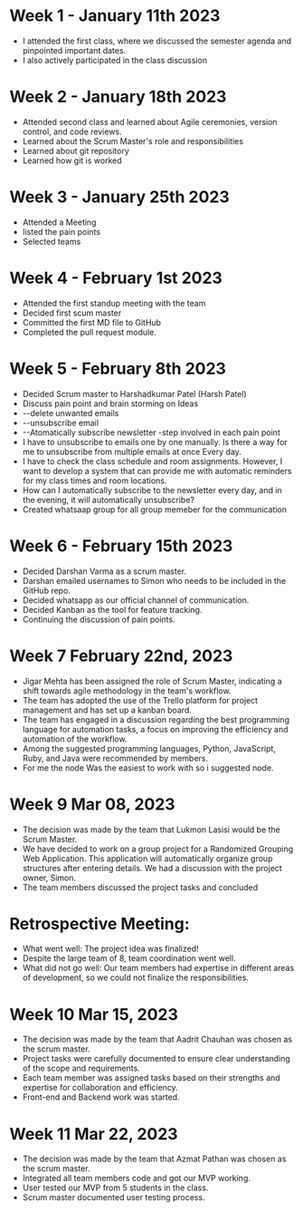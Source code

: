 # Week 1 - January 11th 2023
- I attended the first class, where we discussed the semester agenda and pinpointed important dates.
- I also actively participated in the class discussion

# Week 2 - January 18th 2023
- Attended second class and learned about Agile ceremonies, version control, and code reviews.
- Learned about the Scrum Master's role and responsibilities
- Learned about git repository
- Learned how git is worked 

# Week 3 - January 25th 2023
- Attended a Meeting
- listed the pain points
- Selected teams

# Week 4 - February 1st 2023
- Attended the first standup meeting with the team
- Decided first scum master
- Committed the first MD file to GitHub
- Completed the pull request module.

# Week 5 - February 8th 2023
- Decided Scrum master to Harshadkumar Patel (Harsh Patel)
- Discuss pain point and brain storming on Ideas
- --delete unwanted emails
- --unsubscribe email
- --Atomatically subscribe newsletter
-step involved in each pain point 
- I have to unsubscribe to emails one by one manually. Is there a way for me to unsubscribe from multiple emails at once Every day.
- I have to check the class schedule and room assignments. However, I want to develop a system that can provide me with automatic reminders for my class times and room   locations.
- How can I automatically subscribe to the newsletter every day, and in the evening, it will automatically unsubscribe? 
- Created whatsaap group for all group memeber for the communication 

# Week 6 - February 15th 2023
- Decided Darshan Varma as a scrum master.
- Darshan emailed usernames to Simon who needs to be included in the GitHub repo.
- Decided whatsapp as our official channel of communication.
- Decided Kanban as the tool for feature tracking.
- Continuing the discussion of pain points.

# Week 7 February 22nd, 2023
- Jigar Mehta has been assigned the role of Scrum Master, indicating a shift towards agile methodology in the team's workflow.
- The team has adopted the use of the Trello platform for project management and has set up a kanban board.
- The team has engaged in a discussion regarding the best programming language for automation tasks, a focus on improving the efficiency and automation of the workflow.
- Among the suggested programming languages, Python, JavaScript, Ruby, and Java were recommended by members.
- For me the node Was the easiest to work with so i suggested node.

# Week 9 Mar 08, 2023
- The decision was made by the team that Lukmon Lasisi would be the Scrum Master.
- We have decided to work on a group project for a Randomized Grouping Web Application. This application will automatically organize group structures after entering details. We had a discussion with the project owner, Simon.
- The team members discussed the project tasks and concluded
 # Retrospective Meeting:
 - What went well: The project idea was finalized!
 - Despite the large team of 8, team coordination went well.
 - What did not go well: Our team members had expertise in different areas of development, so we could not finalize the responsibilities.
# Week 10 Mar 15, 2023
- The decision was made by the team that Aadrit Chauhan was chosen as the scrum master. 
- Project tasks were carefully documented to ensure clear understanding of the scope and requirements.
- Each team member was assigned tasks based on their strengths and expertise for collaboration and efficiency.
- Front-end and Backend work was started.
# Week 11 Mar 22, 2023
- The decision was made by the team that Azmat Pathan was chosen as the scrum master.
- Integrated all team members code and got our MVP working.
- User tested our MVP from 5 students in the class.
- Scrum master documented user testing process.
